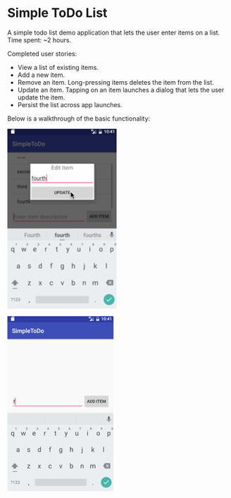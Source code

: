 # Simple ToDo List
A simple todo list demo application that lets the user enter items on a list.
Time spent: ~2 hours.

Completed user stories:
* View a list of existing items.
* Add a new item.
* Remove an item. Long-pressing items deletes the item from the list.
* Update an item. Tapping on an item launches a dialog that lets the user update the item.
* Persist the list across app launches.


Below is a walkthrough of the basic functionality:

<img src="https://raw.githubusercontent.com/petrucci34/SimpleToDo/master/Screen%20Shot%202017-05-13%20at%209.35.04%20PM.png" width="250">

![](https://raw.githubusercontent.com/petrucci34/SimpleToDo/master/simpleToDoDemo.gif)
